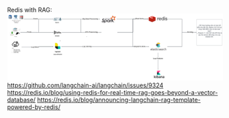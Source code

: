 Redis with RAG: ![alt text](image.png)
    https://github.com/langchain-ai/langchain/issues/9324
    https://redis.io/blog/using-redis-for-real-time-rag-goes-beyond-a-vector-database/
    https://redis.io/blog/announcing-langchain-rag-template-powered-by-redis/
